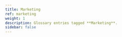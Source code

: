 ```yaml
---
title: Marketing
ref: marketing
weight: 1
description: Glossary entries tagged **Marketing**.
sidebar: false
---
```


